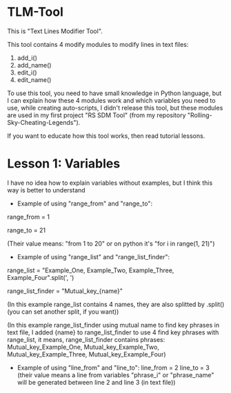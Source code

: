 # TLM-Tool
This is "Text Lines Modifier Tool".

This tool contains 4 modify modules to modify lines in text files:
1. add_i()
2. add_name()
3. edit_i()
4. edit_name()

To use this tool, you need to have small knowledge in Python language, but I can explain how these 4 modules work and which variables you need to use, while creating auto-scripts, I didn't release this tool, but these modules are used in my first project "RS SDM Tool" (from my repository "Rolling-Sky-Cheating-Legends").

If you want to educate how this tool works, then read tutorial lessons.
# Lesson 1: Variables
I have no idea how to explain variables without examples, but I think this way is better to understand



- Example of using "range_from" and "range_to":

range_from = 1

range_to = 21

(Their value means: "from 1 to 20" or on python it's "for i in range(1, 21)")

- Example of using "range_list" and "range_list_finder":

range_list = "Example_One, Example_Two, Example_Three, Example_Four".split(', ')

range_list_finder = "Mutual_key_{name}"

(In this example range_list contains 4 names, they are also splitted by .split() (you can set another split, if you want))

(In this example range_list_finder using mutual name to find key phrases in text file, I added {name} to range_list_finder to use 4 find key phrases with range_list, it means, range_list_finder contains phrases:
Mutual_key_Example_One,
Mutual_key_Example_Two,
Mutual_key_Example_Three,
Mutual_key_Example_Four)

- Example of using "line_from" and "line_to":
line_from = 2
line_to = 3
(their value means a line from variables "phrase_i" or "phrase_name" will be generated between line 2 and line 3 (in text file))
